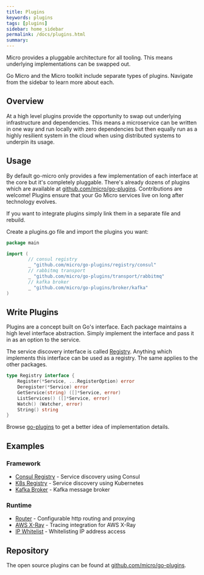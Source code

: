 ```yaml
---
title: Plugins
keywords: plugins
tags: [plugins]
sidebar: home_sidebar
permalink: /docs/plugins.html
summary: 
---
```


Micro provides a pluggable architecture for all tooling. This means underlying implementations can be swapped out.

Go Micro and the Micro toolkit include separate types of plugins. Navigate from the sidebar to learn more about each.

## Overview

At a high level plugins provide the opportunity to swap out underlying infrastructure and dependencies. This means 
a microservice can be written in one way and run locally with zero dependencies but then equally run as a highly 
resilient system in the cloud when using distributed systems to underpin its usage.

## Usage

By default go-micro only provides a few implementation of each interface at the core but it's completely pluggable. 
There's already dozens of plugins which are available at [github.com/micro/go-plugins](https://github.com/micro/go-plugins). 
Contributions are welcome! Plugins ensure that your Go Micro services live on long after technology evolves.

If you want to integrate plugins simply link them in a separate file and rebuild.

Create a plugins.go file and import the plugins you want:

```go
package main

import (
        // consul registry
        _ "github.com/micro/go-plugins/registry/consul"
        // rabbitmq transport
        _ "github.com/micro/go-plugins/transport/rabbitmq"
        // kafka broker
        _ "github.com/micro/go-plugins/broker/kafka"
)
```

## Write Plugins

Plugins are a concept built on Go's interface. Each package maintains a high level interface abstraction. 
Simply implement the interface and pass it in as an option to the service.

The service discovery interface is called [Registry](https://pkg.go.dev/github.com/micro/go-micro/v2/registry#Registry). 
Anything which implements this interface can be used as a registry. The same applies to the other packages.

```go
type Registry interface {
    Register(*Service, ...RegisterOption) error
    Deregister(*Service) error
    GetService(string) ([]*Service, error)
    ListServices() ([]*Service, error)
    Watch() (Watcher, error)
    String() string
}
```

Browse [go-plugins](https://github.com/micro/go-plugins) to get a better idea of implementation details.

## Examples

### Framework

- [Consul Registry](https://github.com/micro/go-plugins/tree/master/registry/consul) - Service discovery using Consul
- [K8s Registry](https://github.com/micro/go-plugins/tree/master/registry/kubernetes) - Service discovery using Kubernetes
- [Kafka Broker](https://github.com/micro/go-plugins/tree/master/broker/kafka) - Kafka message broker

### Runtime

- [Router](https://github.com/micro/go-plugins/tree/master/micro/router) - Configurable http routing and proxying
- [AWS X-Ray](https://github.com/micro/go-plugins/tree/master/micro/trace/awsxray) - Tracing integration for AWS X-Ray
- [IP Whitelist](https://github.com/micro/go-plugins/tree/master/micro/ip_whitelist) - Whitelisting IP address access

## Repository

The open source plugins can be found at [github.com/micro/go-plugins](https://github.com/micro/go-plugins).


